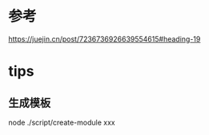 # 参考

https://juejin.cn/post/7236736926639554615#heading-19

# tips

## 生成模板

node ./script/create-module xxx
